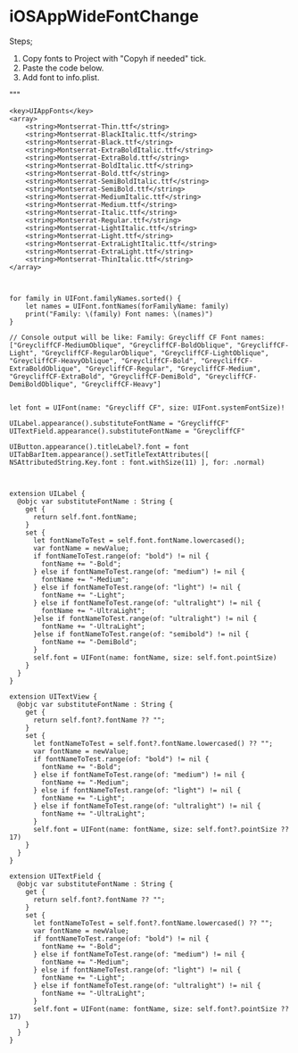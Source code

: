# iOSAppWideFontChange
Steps;
1. Copy fonts to Project with "Copyh if needed" tick.
2. Paste the code below.
3. Add font to info.plist. 



"""



	<key>UIAppFonts</key>
	<array>
		<string>Montserrat-Thin.ttf</string>
		<string>Montserrat-BlackItalic.ttf</string>
		<string>Montserrat-Black.ttf</string>
		<string>Montserrat-ExtraBoldItalic.ttf</string>
		<string>Montserrat-ExtraBold.ttf</string>
		<string>Montserrat-BoldItalic.ttf</string>
		<string>Montserrat-Bold.ttf</string>
		<string>Montserrat-SemiBoldItalic.ttf</string>
		<string>Montserrat-SemiBold.ttf</string>
		<string>Montserrat-MediumItalic.ttf</string>
		<string>Montserrat-Medium.ttf</string>
		<string>Montserrat-Italic.ttf</string>
		<string>Montserrat-Regular.ttf</string>
		<string>Montserrat-LightItalic.ttf</string>
		<string>Montserrat-Light.ttf</string>
		<string>Montserrat-ExtraLightItalic.ttf</string>
		<string>Montserrat-ExtraLight.ttf</string>
		<string>Montserrat-ThinItalic.ttf</string>
	</array>



    for family in UIFont.familyNames.sorted() {
        let names = UIFont.fontNames(forFamilyName: family)
        print("Family: \(family) Font names: \(names)")
    }
    
    // Console output will be like: Family: Greycliff CF Font names: ["GreycliffCF-MediumOblique", "GreycliffCF-BoldOblique", "GreycliffCF-Light", "GreycliffCF-RegularOblique", "GreycliffCF-LightOblique", "GreycliffCF-HeavyOblique", "GreycliffCF-Bold", "GreycliffCF-ExtraBoldOblique", "GreycliffCF-Regular", "GreycliffCF-Medium", "GreycliffCF-ExtraBold", "GreycliffCF-DemiBold", "GreycliffCF-DemiBoldOblique", "GreycliffCF-Heavy"]
    
    
    let font = UIFont(name: "Greycliff CF", size: UIFont.systemFontSize)!
						   
    UILabel.appearance().substituteFontName = "GreycliffCF"
    UITextField.appearance().substituteFontName = "GreycliffCF"

    UIButton.appearance().titleLabel?.font = font
    UITabBarItem.appearance().setTitleTextAttributes([ NSAttributedString.Key.font : font.withSize(11) ], for: .normal)
    
    

    extension UILabel {
      @objc var substituteFontName : String {
        get {
          return self.font.fontName;
        }
        set {
          let fontNameToTest = self.font.fontName.lowercased();
          var fontName = newValue;
          if fontNameToTest.range(of: "bold") != nil {
            fontName += "-Bold";
          } else if fontNameToTest.range(of: "medium") != nil {
            fontName += "-Medium";
          } else if fontNameToTest.range(of: "light") != nil {
            fontName += "-Light";
          } else if fontNameToTest.range(of: "ultralight") != nil {
            fontName += "-UltraLight";
          }else if fontNameToTest.range(of: "ultralight") != nil {
            fontName += "-UltraLight";
          }else if fontNameToTest.range(of: "semibold") != nil {
            fontName += "-DemiBold";
          }
          self.font = UIFont(name: fontName, size: self.font.pointSize)
        }
      }
    }

    extension UITextView {
      @objc var substituteFontName : String {
        get {
          return self.font?.fontName ?? "";
        }
        set {
          let fontNameToTest = self.font?.fontName.lowercased() ?? "";
          var fontName = newValue;
          if fontNameToTest.range(of: "bold") != nil {
            fontName += "-Bold";
          } else if fontNameToTest.range(of: "medium") != nil {
            fontName += "-Medium";
          } else if fontNameToTest.range(of: "light") != nil {
            fontName += "-Light";
          } else if fontNameToTest.range(of: "ultralight") != nil {
            fontName += "-UltraLight";
          }
          self.font = UIFont(name: fontName, size: self.font?.pointSize ?? 17)
        }
      }
    }

    extension UITextField {
      @objc var substituteFontName : String {
        get {
          return self.font?.fontName ?? "";
        }
        set {
          let fontNameToTest = self.font?.fontName.lowercased() ?? "";
          var fontName = newValue;
          if fontNameToTest.range(of: "bold") != nil {
            fontName += "-Bold";
          } else if fontNameToTest.range(of: "medium") != nil {
            fontName += "-Medium";
          } else if fontNameToTest.range(of: "light") != nil {
            fontName += "-Light";
          } else if fontNameToTest.range(of: "ultralight") != nil {
            fontName += "-UltraLight";
          }
          self.font = UIFont(name: fontName, size: self.font?.pointSize ?? 17)
        }
      }
    }
